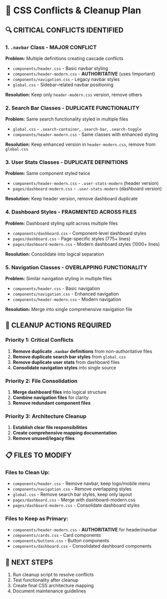 # 🚨 CSS Conflicts & Cleanup Plan

## 🔍 **CRITICAL CONFLICTS IDENTIFIED**

### **1. `.navbar` Class - MAJOR CONFLICT**
**Problem:** Multiple definitions creating cascade conflicts
- `components/header.css` - Basic navbar styling
- `components/header-modern.css` - **AUTHORITATIVE** (uses !important)
- `components/navigation.css` - Legacy navbar styles
- `global.css` - Sidebar-related navbar positioning

**Resolution:** Keep only `header-modern.css` version, remove others

### **2. Search Bar Classes - DUPLICATE FUNCTIONALITY**
**Problem:** Same search functionality styled in multiple files
- `global.css` - `.search-container`, `.search-bar`, `.search-toggle`
- `components/header-modern.css` - Same classes with enhanced styling

**Resolution:** Keep enhanced version in `header-modern.css`, remove from `global.css`

### **3. User Stats Classes - DUPLICATE DEFINITIONS**
**Problem:** Same component styled twice
- `components/header-modern.css` - `.user-stats-modern` (header version)
- `pages/dashboard-modern.css` - `.user-stats-modern` (dashboard version)

**Resolution:** Keep header version, remove dashboard duplicate

### **4. Dashboard Styles - FRAGMENTED ACROSS FILES**
**Problem:** Dashboard styling split across multiple files
- `components/dashboard.css` - Component-level dashboard styles
- `pages/dashboard.css` - Page-specific styles (775+ lines)
- `pages/dashboard-modern.css` - Modern dashboard styles (1000+ lines)

**Resolution:** Consolidate into logical separation

### **5. Navigation Classes - OVERLAPPING FUNCTIONALITY**
**Problem:** Similar navigation styling in multiple files
- `components/header.css` - Basic navigation
- `components/navigation.css` - Enhanced navigation
- `components/header-modern.css` - Modern navigation

**Resolution:** Merge into single comprehensive navigation file

## 🎯 **CLEANUP ACTIONS REQUIRED**

### **Priority 1: Critical Conflicts**
1. **Remove duplicate `.navbar` definitions** from non-authoritative files
2. **Remove duplicate search bar styles** from `global.css`
3. **Remove duplicate user stats** from dashboard files
4. **Consolidate navigation styles** into single source

### **Priority 2: File Consolidation**
1. **Merge dashboard files** into logical structure
2. **Combine navigation files** for clarity
3. **Remove redundant component files**

### **Priority 3: Architecture Cleanup**
1. **Establish clear file responsibilities**
2. **Create comprehensive mapping documentation**
3. **Remove unused/legacy files**

## 📋 **FILES TO MODIFY**

### **Files to Clean Up:**
- `components/header.css` - Remove navbar, keep logo/mobile menu
- `components/navigation.css` - Remove overlapping styles
- `global.css` - Remove search bar styles, keep only layout
- `pages/dashboard.css` - Merge with dashboard-modern.css
- `pages/dashboard-modern.css` - Consolidate dashboard styles

### **Files to Keep as Primary:**
- `components/header-modern.css` - **AUTHORITATIVE** for header/navbar
- `components/cards.css` - Card components
- `components/buttons.css` - Button components
- `components/dashboard.css` - Consolidated dashboard components

## 🚀 **NEXT STEPS**
1. Run cleanup script to resolve conflicts
2. Test functionality after cleanup
3. Create final CSS architecture mapping
4. Document maintenance guidelines
